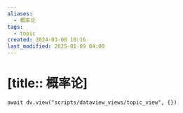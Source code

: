 ```yaml
---
aliases:
  - 概率论
tags:
  - topic
created: 2024-03-08 10:16
last_modified: 2025-01-09 04:00
---
```


# [title:: 概率论]

```dataviewjs
await dv.view("scripts/dataview_views/topic_view", {})
```
